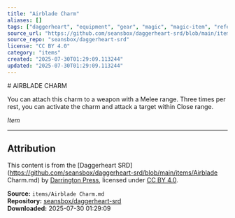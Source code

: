 ```yaml
---
title: "Airblade Charm"
aliases: []
tags: ["daggerheart", "equipment", "gear", "magic", "magic-item", "reference", "social", "srd", "treasure", "ttrpg"]
source_url: "https://github.com/seansbox/daggerheart-srd/blob/main/items/Airblade Charm.md"
source_repo: "seansbox/daggerheart-srd"
license: "CC BY 4.0"
category: "items"
created: "2025-07-30T01:29:09.113244"
updated: "2025-07-30T01:29:09.113244"
---
```


﻿# AIRBLADE CHARM

You can attach this charm to a weapon with a Melee range. Three times per rest, you can activate the charm and attack a target within Close range.

*Item*

---

## Attribution

This content is from the [Daggerheart SRD](https://github.com/seansbox/daggerheart-srd/blob/main/items/Airblade Charm.md) by [Darrington Press](https://darringtonpress.com/), licensed under [CC BY 4.0](https://creativecommons.org/licenses/by/4.0/).

**Source:** `items/Airblade Charm.md`  
**Repository:** [seansbox/daggerheart-srd](https://github.com/seansbox/daggerheart-srd)  
**Downloaded:** 2025-07-30 01:29:09

